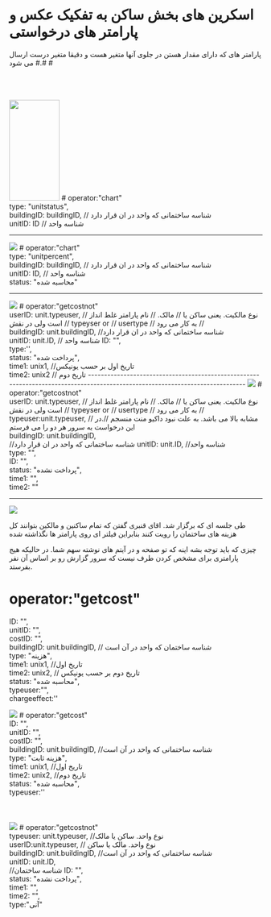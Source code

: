 #  
# اسکرین های بخش ساکن به تفکیک  عکس و پارامتر های درخواستی
پارامتر های که دارای مقدار هستن  در جلوی آنها متغیر هست و دقیقا متغیر درست ارسال می شود #.# #

<br/>
<br/>
<br/>
<img src="src/image0.png" style="width:100px;height:200px" width="200"/>
# operator:"chart"<br/>
type: "unitstatus",<br/>
buildingID: buildingID,   //  شناسه ساختمانی که واحد در ان قرار دارد
<br/>unitID: ID //  شناسه واحد



------------------------------------------------------------------------------------------------------------------------------
<img src="src/image1.png" />
# operator:"chart" <br/>
 type: "unitpercent",<br/>
 buildingID: buildingID,  //  شناسه ساختمانی که واحد در ان قرار دارد
<br/> unitID: ID, // شناسه واحد  
 <br/>status: "محاسبه شده"
 
 ------------------------------------------------------------------------------------------------------------------------------
<img src="src/image2.png" />
# operator:"getcostnot"<br/>
 userID: unit.typeuser,  //   نوع مالکیت. یعنی ساکن یا 
                                    // مالک.
                                    // نام پارامتر غلط انداز است ولی در نقش
                                    // typeyser or // usertype
                                    // به کار می رود
                                    //
                                    <br/>
 buildingID: unit.buildingID,  //شناسه ساختمانی که واحد در ان قرار دارد
 <br/> unitID: unit.ID, // شناسه واحد
 ID: "",<br/>
 type:'',<br/>
 status: "پرداخت شده",<br/> 
 time1: unix1, //تاریخ اول بر حسب یونیکس
 <br/>time2: unix2 // تاریخ دوم
------------------------------------------------------------------------------------------------------------------------------
<img src="src/image3.png" />
# operator:"getcostnot"<br/>
  userID: unit.typeuser,       
                                     // نوع مالکیت. یعنی ساکن یا 
                                    // مالک.
                                    // نام پارامتر غلط انداز است ولی در نقش
                                    // typeyser or // usertype
                                    // به کار می رود
                                    //<br/>
 typeuser:unit.typeuser,     // مشابه بالا می باشد. به علت نبود داکیو منت منسجم
                            //.در این درخواست به سرور هر دو را می فرستم                                    
  <br/>buildingID: unit.buildingID,<br/>//شناسه ساختمانی که واحد در ان قرار دارد 
  unitID: unit.ID, //شناسه واحد
  <br/>type: "",<br/>
  ID: "",<br/>
  status: "پرداخت نشده",<br/>
  time1: "",<br/>
  time2: ""

------------------------------------------------------------------------------------------------------------------------------
<img src="src/image4.png" />

طی جلسه ای که برگزار شد. اقای قنبری گفتن که تمام ساکنین و مالکین بتوانند کل هزینه های ساختمان را رویت کنند
بنابراین فیلتر ای روی پارامتر ها نگذاشته شده

چیزی که باید توجه بشه اینه که تو صفحه و در آیتم های نوشته سهم شما. در حالیکه هیج پارامتری برای مشخص کردن طرف نیست که سرور گزارش رو بر اساس آن نفر بفرستد.

# operator:"getcost"<br/>
ID: "",<br/>
unitID: "",<br/>
costID: "",<br/>
buildingID: unit.buildingID,  // شناسه ساختمان که واحد در آن است
<br/>type: "هزینه",<br/>
time1:  unix1, //تاریخ اول
<br/>time2:  unix2,  // تاریخ دوم بر حسب یونیکس
<br/>status: "محاسبه شده",<br/>
typeuser:"",<br/>
chargeeffect:''<br/>
          
<img src="src/image5.png" />
# operator:"getcost"<br/>
 ID: "",<br/>
 unitID: "",<br/>
 costID: "",<br/>
 buildingID:  unit.buildingID, //شناسه ساختمانی که واحد در آن است
 <br/>type: "هزینه ثابت",<br/>
 time1:  unix1,  //تاریخ اول
 <br/>time2:  unix2,  //تاریخ دوم
 <br/>status: "محاسبه شده",<br/>
 typeuser:''<br/>


<br/>
<br/>
<br/>
<img src="src/image6.png" />
# operator:"getcostnot"<br/>
 typeuser: unit.typeuser,  //نوع واحد. ساکن یا مالک 
 <br/>userID:unit.typeuser,  // نوع واحد.   مالک یا ساکن
 <br/>buildingID: unit.buildingID,  //شناسه ساختمانی که واحد در آن است
 <br/>unitID: unit.ID,<br/> //شناسه ساختمان
 ID: "",<br/>
 status: "پرداخت نشده",<br/>
 time1: "",<br/>
 time2: "",<br/>
 type:"آنی"
